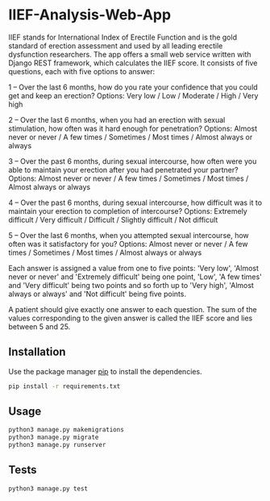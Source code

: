# IIEF-Analysis-Web-App

IIEF stands for International Index of Erectile Function and is the gold standard of erection assessment and used by all leading erectile dysfunction researchers. The app offers a small web service written with Django REST framework, which calculates the IIEF score. It consists of five questions, each with five options to answer:

1 – Over the last 6 months, how do you rate your confidence that you could get and keep an
erection? Options: Very low / Low / Moderate / High / Very high

2 – Over the last 6 months, when you had an erection with sexual stimulation, how often was it
hard enough for penetration? Options: Almost never or never / A few times / Sometimes /
Most times / Almost always or always

3 – Over the past 6 months, during sexual intercourse, how often were you able to maintain your
erection after you had penetrated your partner? Options: Almost never or never / A few times /
Sometimes / Most times / Almost always or always

4 – Over the past 6 months, during sexual intercourse, how difficult was it to maintain your
erection to completion of intercourse? Options: Extremely difficult / Very difficult / Difficult /
Slightly difficult / Not difficult

5 – Over the last 6 months, when you attempted sexual intercourse, how often was it satisfactory
for you? Options: Almost never or never / A few times / Sometimes / Most times / Almost
always or always

Each answer is assigned a value from one to five points: 'Very low', 'Almost never or never' and
'Extremely difficult' being one point, 'Low', 'A few times' and 'Very difficult' being two points and so forth up to 'Very high', 'Almost always or always' and 'Not difficult' being five points.


A patient should give exactly one answer to each question. The sum of the values corresponding to the
given answer is called the IIEF score and lies between 5 and 25.


## Installation

Use the package manager [pip](https://pip.pypa.io/en/stable/) to install the dependencies.

```bash
pip install -r requirements.txt
```

## Usage

```bash
python3 manage.py makemigrations
python3 manage.py migrate
python3 manage.py runserver
```

## Tests

```bash
python3 manage.py test
```
